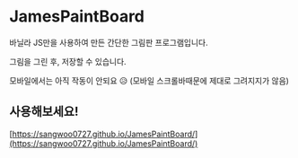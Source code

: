 # JamesPaintBoard

바닐라 JS만을 사용하여 만든 간단한 그림판 프로그램입니다.

그림을 그린 후, 저장할 수 있습니다.

모바일에서는 아직 작동이 안되요 😥 (모바일 스크롤바때문에 제대로 그려지지가 않음)

## 사용해보세요!

[https://sangwoo0727.github.io/JamesPaintBoard/](https://sangwoo0727.github.io/JamesPaintBoard/)
